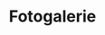 ---
layout: "pages/fotogalerie.njk"

title: 'Fotogalerie'
description: 'Prohlédněte si fotogalerii Chateau Orlice. Inspirujte se atmosférou našeho hotelu, restaurace, wellness a nádherného okolí.'
permalink: 'cs/fotogalerie/'

eleventyNavigation:
  key: Fotogalerie
  order: 600


landing:
  breadcrumbsHome: Domů
  breadcrumbsCurrent: Fotogalerie

  heading: Naše fotogalerie

  mouseIconAlt: Ikona počítačové myši

  imageUrl: /assets/images/gallery/interier/chateau-orlice-chodba.jpg
  imageAlt: Starobylá chodba v Chateau Orlice


gallery:
  topper: Fotogalerie

  albums:
    - name: Exteriér hotelu
      id: exterier

      photos:
        - url: /assets/images/gallery/exterier/exterier-1.jpg
          alt: Fotka exteriéru hotelu 1

        - url: /assets/images/gallery/exterier/exterier-2.jpg
          alt: Fotka exteriéru hotelu 2

        - url: /assets/images/gallery/exterier/exterier-3.jpg
          alt: Fotka exteriéru hotelu 3

        - url: /assets/images/gallery/exterier/exterier-4.jpg
          alt: Fotka exteriéru hotelu 4

        - url: /assets/images/gallery/exterier/exterier-5.jpg
          alt: Fotka exteriéru hotelu 5

        - url: /assets/images/gallery/exterier/exterier-6.jpg
          alt: Fotka exteriéru hotelu 6

        - url: /assets/images/gallery/exterier/exterier-7.jpg
          alt: Fotka exteriéru hotelu 7

        - url: /assets/images/gallery/exterier/exterier-8.jpg
          alt: Fotka exteriéru hotelu 8

        - url: /assets/images/gallery/exterier/exterier-9.jpg
          alt: Fotka exteriéru hotelu 9

    - name: Interiér hotelu
      id: interier

      photos:
        - url: /assets/images/gallery/interier/recepce.jpg
          alt: Recepce hotelu Chateau Orlice

        - url: /assets/images/gallery/interier/chodba.jpg
          alt: Chodba hotelu Chateau Orlice

        - url: /assets/images/gallery/interier/chateau-orlice-chodba.jpg
          alt: Starobylá chodba v Chateau Orlice

    - name: Restaurace a krčma
      id: restaurace

      photos:
        - url: /assets/images/gallery/restaurant/restaurant-1.jpg
          alt: Restaurace hotelu Chateau Orlice

        - url: /assets/images/gallery/restaurant/restaurant-2.jpg
          alt: Restaurace hotelu Chateau Orlice - druhý pohled

        - url: /assets/images/gallery/restaurant/krcma-1.jpg
          alt: Středověká krčma Chateau Orlice

        - url: /assets/images/gallery/restaurant/krcma-2.jpg
          alt: Středověká krčma Chateau Orlice

    - name: Hotelové pokoje
      id: pokoje

      photos:
        - url: /assets/images/gallery/rooms/room-317.jpg
          alt: Pokoj číslo 317 hotelu Chateau Orlice

        - url: /assets/images/gallery/rooms/room-318.jpg
          alt: Pokoj číslo 318 hotelu Chateau Orlice

        - url: /assets/images/gallery/rooms/room-403.jpg
          alt: Pokoj číslo 403 hotelu Chateau Orlice

        - url: /assets/images/gallery/rooms/room-403b.jpg
          alt: Koupelna pokoje číslo 403 hotelu Chateau Orlice

        - url: /assets/images/gallery/rooms/room-317b.jpg
          alt: Koupelna pokoje číslo 317 hotelu Chateau Orlice

        - url: /assets/images/gallery/rooms/room-317c.jpg
          alt: Koupelna pokoje číslo 317 hotelu Chateau Orlice

    - name: Wellness & Spa
      id: wellness

      photos:
        - url: /assets/images/gallery/wellness/wellness-1.jpg
          alt: Odpočívací zóna wellness Chateau Orlice

        - url: /assets/images/gallery/wellness/wellness-2.jpg
          alt: Ochlazovna Chateau Orlice

        - url: /assets/images/gallery/wellness/wellness-3.jpg
          alt: Whirpool Chateau Orlice

        - url: /assets/images/gallery/wellness/wellness-4.jpg
          alt: Whirpool 2 Chateau Orlice

        - url: /assets/images/gallery/wellness/wellness-5.jpg
          alt: Odpočívací lehátka Chateau Orlice

        - url: /assets/images/gallery/wellness/wellness-5.jpg
          alt: Finská sauna hotelu Chateau Orlice
---